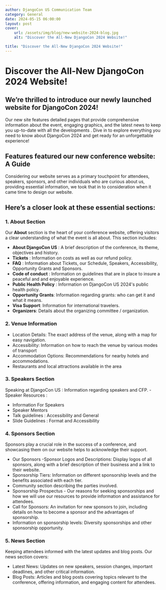 ```yaml
---
author: DjangoCon US Communication Team
category: General
date: 2024-05-15 06:00:00
layout: post
cover:
    url: /assets/img/blog/new-website-2024-blog.jpg
    alt: "Discover the All-New DjangoCon 2024 Website!"

title: "Discover the All-New DjangoCon 2024 Website!"
---
```


# Discover the All-New DjangoCon 2024 Website!

## We’re thrilled to introduce our newly launched website for DjangoCon 2024!

Our new site features detailed pages that provide comprehensive information about the event, engaging graphics, and the latest news to keep you up-to-date with all the developments . Dive in to explore everything you need to know about DjangoCon 2024 and get ready for an unforgettable experience!

## Features featured our new conference website: A Guide

Considering our website serves as a primary touchpoint for attendees, speakers, sponsors, and other individuals who are curious about us, providing essential information, we took that in to consideration when it came time to design our website.

## Here’s a closer look at these essential sections:

### 1. About Section

Our **About** section is the heart of your conference website, offering visitors a clear understanding of what the event is all about. This section includes:

- **About DjangoCon US** : A brief description of the conference, its theme, objectives and history.
- **Tickets** : Information on costs as well as our refund policy.
- **FAQ** : Information about Tickets, our Schedule, Speakers, Accessibility, Opportunity Grants and Sponsors.
- **Code of conduct** : Information on guidelines that are in place to insure a peaceful and and enjoyable experience.
- **Public Health Policy** : Information on DjangoCon US 2024's public health policy.
- **Opportunity Grants**: Information regarding grants: who can get it and what it means.
- **Visa Support**: Information for international travelers.
- **Organizers**: Details about the organizing committee / organization.

### 2. Venue Information

- Location Details: The exact address of the venue, along with a map for easy navigation.
- Accessibility: Information on how to reach the venue by various modes of transport 
- Accommodation Options: Recommendations for nearby hotels and accommodations.
- Restaurants and local attractions available in the area




### 3. Speakers Section

Speaking at DjangoCon US :  Information regarding speakers and CFP.
-Speaker Resources : 
- Information For Speakers
- Speaker Mentors
- Talk guidelines : Accessibility and General
- Slide Guidelines : Format and Accessibility

### 4. Sponsors Section

Sponsors play a crucial role in the success of a conference, and showcasing them on our website helps to acknowledge their support.

- Our Sponsors
-Sponsor Logos and Descriptions: Display logos of all sponsors, along with a brief description of their business and a link to their website.
- Sponsorship Tiers: Information on different sponsorship levels and the benefits associated with each tier.
- Community section describing the parties involved.
- Sponsorship Prospectus
           - Our reasons for seeking sponsorships and how we will use our resources to provide information and assistance for attendees. 
- Call for Sponsors: An invitation for new sponsors to join, including details on how to become a sponsor and the advantages of sponsorship.
- Information on sponsorship levels: Diversity sponsorships and other sponsorship opportunity.

### 5. News Section

Keeping attendees informed with the latest updates and blog posts. Our news section covers:

- Latest News: Updates on new speakers, session changes, important deadlines, and other critical information.
- Blog Posts: Articles and blog posts covering topics relevant to the conference, offering information, and engaging content for attendees.

